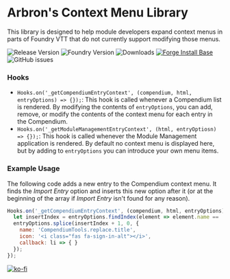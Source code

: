 # Arbron's Context Menu Library

This library is designed to help module developers expand context menus in parts of Foundry VTT that do not currently support modifying those menus.

![Release Version](https://img.shields.io/github/v/release/arbron/fvtt-context-menu-library)
![Foundry Version](https://img.shields.io/badge/dynamic/json.svg?url=https://github.com/arbron/fvtt-context-menu-library/releases/latest/download/module.json&label=foundry%20version&query=$.compatibleCoreVersion&colorB=blueviolet)
![Downloads](https://img.shields.io/github/downloads/arbron/fvtt-context-menu-library/total)
[![Forge Install Base](https://img.shields.io/badge/dynamic/json?label=forge%20install%20base&query=package.installs&suffix=%&url=https://forge-vtt.com/api/bazaar/package/arbron-context-menus&colorB=brightgreen)](https://forge-vtt.com/bazaar#package=arbron-context-menus)
![GitHub issues](https://img.shields.io/github/issues/arbron/fvtt-context-menu-library?colorB=red)


### Hooks
- `Hooks.on('_getCompendiumEntryContext', (compendium, html, entryOptions) => {});`: This hook is called whenever a Compendium list is rendered. By modifying the contents of `entryOptions`, you can add, remove, or modify the contents of the context menu for each entry in the Compendium.
- `Hooks.on('_getModuleManagementEntryContext', (html, entryOptiosn) => {});`: This hook is called whenever the Module Management application is rendered. By default no context menu is displayed here, but by adding to `entryOptions` you can introduce your own menu items.


### Example Usage
The following code adds a new entry to the Compendium context menu. It finds the *Import Entry* option and inserts this new option after it (or at the beginning of the array if *Import Entry* isn't found for any reason).

```javascript
Hooks.on('_getCompendiumEntryContext', (compendium, html, entryOptions) => {
  let insertIndex = entryOptions.findIndex(element => element.name == 'COMPENDIUM.ImportEntry');
  entryOptions.splice(insertIndex + 1, 0, {
    name: 'CompendiumTools.replace.title',
    icon: '<i class="fas fa-sign-in-alt"></i>',
    callback: li => { }
  });
});
```


[![ko-fi](https://ko-fi.com/img/githubbutton_sm.svg)](https://ko-fi.com/I2I53RGZS)
